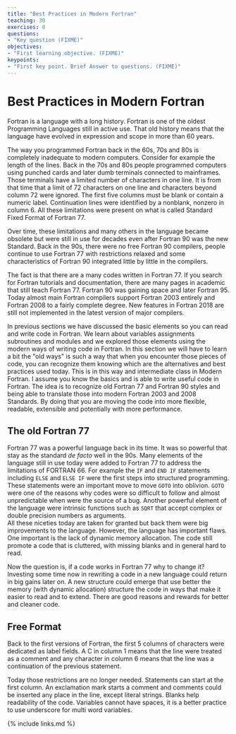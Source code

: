 ```yaml
---
title: "Best Practices in Modern Fortran"
teaching: 30
exercises: 0
questions:
- "Key question (FIXME)"
objectives:
- "First learning objective. (FIXME)"
keypoints:
- "First key point. Brief Answer to questions. (FIXME)"
---
```


# Best Practices in Modern Fortran

Fortran is a language with a long history.
Fortran is one of the oldest Programming Languages still in active use.
That old history means that the language have evolved in expression and scope in more than 60 years.

The way you programmed Fortran back in the 60s, 70s and 80s is completely inadequate to modern computers.
Consider for example the length of the lines.
Back in the 70s and 80s people programmed computers using punched cards
and later dumb terminals connected to mainframes.
Those terminals have a limited number of characters in one line.
It is from that time that a limit of 72 characters on one line and characters beyond column 72 were ignored.
The first five columns must be blank or contain a numeric label.
Continuation lines were identified by a nonblank, nonzero in column 6.
All these limitations were present on what is called Standard Fixed Format of Fortran 77.

Over time, these limitations and many others in the language became obsolete but were still in use for decades even after Fortran 90 was the new Standard.
Back in the 90s, there were no free Fortran 90 compilers, people continue to use Fortran 77 with restrictions relaxed and some characteristics of Fortran 90 integrated little by little in the compilers.

The fact is that there are a many codes written in Fortran 77.
If you search for Fortran tutorials and documentation, there are many pages in academic that still teach Fortran 77.
Fortran 90 was gaining space and later Fortran 95.
Today almost main Fortran compilers support Fortran 2003 entirely and Fortran 2008 to a fairly complete degree. New features in Fortran 2018 are still not implemented in the latest version of major compilers.

In previous sections we have discussed the basic elements so you can read and write code in Fortran.
We learn about variables assignments subroutines and modules and we explored those elements using the modern ways of writing code in Fortran.
In this section we will have to learn a bit the "old ways" is such a way that when you encounter those pieces of code, you can recognize them knowing which are the alternatives and best practices used today.
This is in this way and intermediate class in Modern Fortran.
I assume you know the basics and is able to write useful code in Fortran.
The idea is to recognize old Fortran 77 and Fortran 90 styles and being able to translate those into modern Fortran 2003 and 2008 Standards.
By doing that you are moving the code into more flexible, readable, extensible and potentially with more performance.

## The old Fortran 77

Fortran 77 was a powerful language back in its time.
It was so powerful that stay as the standard *de facto* well in the 90s.
Many elements of the language still in use today were added to Fortran 77 to address the limitations of FORTRAN 66.
For example the ``IF`` and ``END IF`` statements including ``ELSE`` and ``ELSE IF`` were the first steps into structured programming.
These statements were an important move to move ``GOTO`` into oblivion.
``GOTO`` were one of the reasons why codes were so difficult to follow and almost unpredictable when were the source of a bug.
Another powerful element of the language were intrinsic functions such as ``SQRT`` that accept complex or double precision numbers as arguments.  
All these niceties today are taken for granted but back them were big improvements to the language.
However, the language has important flaws.
One important is the lack of dynamic memory allocation.
The code still promote a code that is cluttered, with missing blanks and in general hard to read.

Now the question is, if a code works in Fortran 77 why to change it?
Investing some time now in rewriting a code in a new language could return in big gains later on.
A new structure could emerge that use better the memory (with dynamic allocation) structure the code in ways that make it easier to read and to extend.
There are good reasons and rewards for better and cleaner code.

## Free Format

Back to the first versions of Fortran, the first 5 columns of characters were dedicated as label fields.
A C in column 1 means that the line were treated as a comment and any character in column 6 means that the line was a continuation of the previous statement.

Today those restrictions are no longer needed.
Statements can start at the first column.
An exclamation mark starts a comment and comments could be inserted any place in the line, except literal strings.
Blanks help readability of the code.
Variables cannot have spaces, it is a better practice to use underscore for multi word variables.

{% include links.md %}
